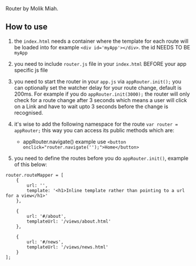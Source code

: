 Router by Molik Miah.

How to use
----------

1. the `index.html` needs a container where the template for each route will be loaded into
for example `<div id='myApp'></div>`. the id NEEDS TO BE `myApp`

2. you need to include `router.js` file in your `index.html` BEFORE your app specific js file

3. you need to start the router in your `app.js` via `appRouter.init();` you can optionally set the watcher
delay for your route change, default is 200ms. For example if you do `appRouter.init(3000);` the router will only
check for a route change after 3 seconds which means a user will click on a Link and have to wait upto 3 seconds
before the change is recognised.

4. it's wise to add the following namespace for the route `var router = appRouter;` this way you can access
its public methods which are:
    - appRouter.navigate() example use `<button onclick="router.navigate('');">Home</button>`

5. you need to define the routes before you do `appRouter.init()`, example of this below:
~~~~
router.routeMapper = [
    {
        url: '',
        template: '<h1>Inline template rather than pointing to a url for a view</h1>'
    },

    {
        url: '#/about',
        templateUrl: '/views/about.html'
    },

    {
        url: '#/news',
        templateUrl: '/views/news.html'
    }
];
~~~~

